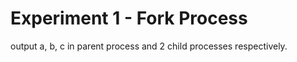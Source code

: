 # Experiment 1 - Fork Process

output a, b, c in parent process and 2 child processes respectively.
